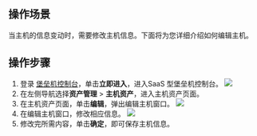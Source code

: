 ## 操作场景
当主机的信息变动时，需要修改主机信息。下面将为您详细介绍如何编辑主机。

## 操作步骤
1. 登录 [堡垒机控制台](https://console.cloud.tencent.com/dsgc/bh)，单击**立即进入**，进入SaaS 型堡垒机控制台。
![](https://qcloudimg.tencent-cloud.cn/raw/b2f6673b0cad7c2f423a6b6e287179af.png)
2. 在左侧导航选择**资产管理** > **主机资产**，进入主机资产页面。
3. 在主机资产页面，单击**编辑**，弹出编辑主机窗口。
![](https://qcloudimg.tencent-cloud.cn/raw/9921c0ae3f64140be537e571d0e0b793.png)
4. 在编辑主机窗口，修改相应信息。
![](https://qcloudimg.tencent-cloud.cn/raw/fbc05703e5efe5be871309e327337c38.png)
5. 修改完所需内容，单击**确定**，即可保存主机信息。
